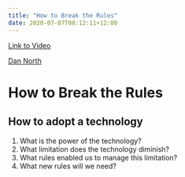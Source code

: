 ```yaml
---
title: "How to Break the Rules"
date: 2020-07-07T08:12:11+12:00
---
```


[Link to Video](https://www.youtube.com/watch?v=hZFShSjAhlQ)

[Dan North](https://dannorth.net/)

# How to Break the Rules

## How to adopt a technology

1. What is the power of the technology?
2. What limitation does the technology diminish?
3. What rules enabled us to manage this limitation?
4. What new rules will we need?
